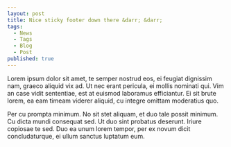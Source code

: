 ```yaml
---
layout: post
title: Nice sticky footer down there &darr; &darr;
tags:
  - News
  - Tags
  - Blog
  - Post
published: true
---
```


Lorem ipsum dolor sit amet, te semper nostrud eos, ei feugiat dignissim nam, graeco aliquid vix ad. Ut nec erant pericula, ei mollis nominati qui. Vim an case vidit sententiae, est at euismod laboramus efficiantur. Ei sit brute lorem, ea eam timeam viderer aliquid, cu integre omittam moderatius quo.

Per cu prompta minimum. No sit stet aliquam, et duo tale possit minimum. Cu dicta mundi consequat sed. Ut duo sint probatus deserunt. Iriure copiosae te sed. Duo ea unum lorem tempor, per ex novum dicit concludaturque, ei ullum sanctus luptatum eum.
